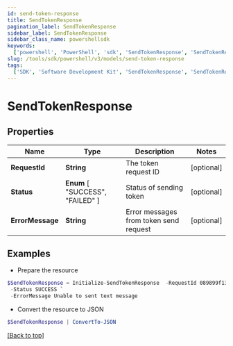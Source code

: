 ```yaml
---
id: send-token-response
title: SendTokenResponse
pagination_label: SendTokenResponse
sidebar_label: SendTokenResponse
sidebar_class_name: powershellsdk
keywords:
  ['powershell', 'PowerShell', 'sdk', 'SendTokenResponse', 'SendTokenResponse']
slug: /tools/sdk/powershell/v3/models/send-token-response
tags:
  ['SDK', 'Software Development Kit', 'SendTokenResponse', 'SendTokenResponse']
---
```


# SendTokenResponse

## Properties

| Name | Type | Description | Notes |
| --- | --- | --- | --- |
| **RequestId** | **String** | The token request ID | [optional] |
| **Status** | **Enum** [ "SUCCESS", "FAILED" ] | Status of sending token | [optional] |
| **ErrorMessage** | **String** | Error messages from token send request | [optional] |

## Examples

- Prepare the resource

```powershell
$SendTokenResponse = Initialize-SendTokenResponse  -RequestId 089899f13a8f4da7824996191587bab9 `
 -Status SUCCESS `
 -ErrorMessage Unable to sent text message
```

- Convert the resource to JSON

```powershell
$SendTokenResponse | ConvertTo-JSON
```

[[Back to top]](#)
